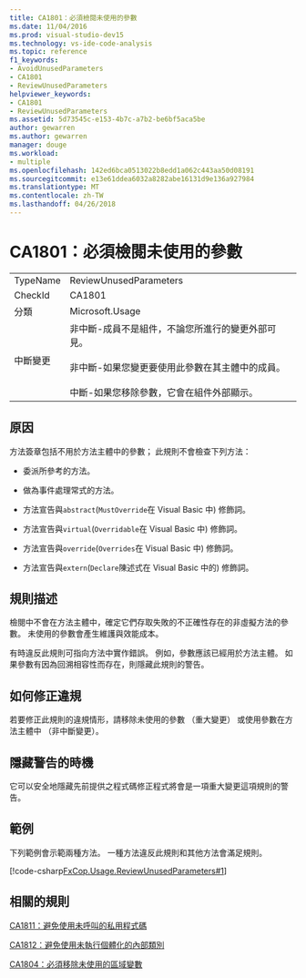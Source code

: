 ```yaml
---
title: CA1801：必須檢閱未使用的參數
ms.date: 11/04/2016
ms.prod: visual-studio-dev15
ms.technology: vs-ide-code-analysis
ms.topic: reference
f1_keywords:
- AvoidUnusedParameters
- CA1801
- ReviewUnusedParameters
helpviewer_keywords:
- CA1801
- ReviewUnusedParameters
ms.assetid: 5d73545c-e153-4b7c-a7b2-be6bf5aca5be
author: gewarren
ms.author: gewarren
manager: douge
ms.workload:
- multiple
ms.openlocfilehash: 142ed6bca0513022b8edd1a062c443aa50d08191
ms.sourcegitcommit: e13e61ddea6032a8282abe16131d9e136a927984
ms.translationtype: MT
ms.contentlocale: zh-TW
ms.lasthandoff: 04/26/2018
---
```

# <a name="ca1801-review-unused-parameters"></a>CA1801：必須檢閱未使用的參數
|||
|-|-|
|TypeName|ReviewUnusedParameters|
|CheckId|CA1801|
|分類|Microsoft.Usage|
|中斷變更|非中斷-成員不是組件，不論您所進行的變更外部可見。<br /><br /> 非中斷-如果您變更要使用此參數在其主體中的成員。<br /><br /> 中斷-如果您移除參數，它會在組件外部顯示。|

## <a name="cause"></a>原因
 方法簽章包括不用於方法主體中的參數； 此規則不會檢查下列方法：

-   委派所參考的方法。

-   做為事件處理常式的方法。

-   方法宣告與`abstract`(`MustOverride`在 Visual Basic 中) 修飾詞。

-   方法宣告與`virtual`(`Overridable`在 Visual Basic 中) 修飾詞。

-   方法宣告與`override`(`Overrides`在 Visual Basic 中) 修飾詞。

-   方法宣告與`extern`(`Declare`陳述式在 Visual Basic 中的) 修飾詞。

## <a name="rule-description"></a>規則描述
 檢閱中不會在方法主體中，確定它們存取失敗的不正確性存在的非虛擬方法的參數。 未使用的參數會產生維護與效能成本。

 有時違反此規則可指向方法中實作錯誤。 例如，參數應該已經用於方法主體。 如果參數有因為回溯相容性而存在，則隱藏此規則的警告。

## <a name="how-to-fix-violations"></a>如何修正違規
 若要修正此規則的違規情形，請移除未使用的參數 （重大變更） 或使用參數在方法主體中 （非中斷變更）。

## <a name="when-to-suppress-warnings"></a>隱藏警告的時機
 它可以安全地隱藏先前提供之程式碼修正程式將會是一項重大變更這項規則的警告。

## <a name="example"></a>範例
 下列範例會示範兩種方法。 一種方法違反此規則和其他方法會滿足規則。

 [!code-csharp[FxCop.Usage.ReviewUnusedParameters#1](../code-quality/codesnippet/CSharp/ca1801-review-unused-parameters_1.cs)]

## <a name="related-rules"></a>相關的規則
 [CA1811：避免使用未呼叫的私用程式碼](../code-quality/ca1811-avoid-uncalled-private-code.md)

 [CA1812：避免使用未執行個體化的內部類別](../code-quality/ca1812-avoid-uninstantiated-internal-classes.md)

 [CA1804：必須移除未使用的區域變數](../code-quality/ca1804-remove-unused-locals.md)